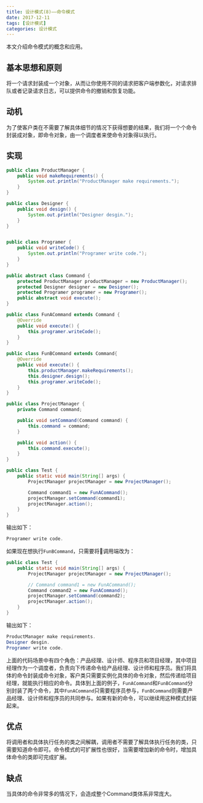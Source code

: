 ```yaml
---
title: 设计模式(8)——命令模式
date: 2017-12-11
tags: [设计模式]
categories: 设计模式
---
```


本文介绍命令模式的概念和应用。

<!--more-->

## 基本思想和原则

将一个请求封装成一个对象，从而让你使用不同的请求把客户端参数化，对请求排队或者记录请求日志，可以提供命令的撤销和恢复功能。

## 动机

为了使客户类在不需要了解具体细节的情况下获得想要的结果，我们将一个个命令封装成对象，即命令对象，由一个调度者来使命令对象得以执行。

## 实现

```Java
public class ProductManager {
    public void makeRequirements() {
        System.out.println("ProductManager make requirements.");
    }
}

public class Designer {
    public void design() {
        System.out.println("Designer desgin.");
    }
}


public class Programer {
    public void writeCode() {
        System.out.println("Programer write code.");
    }
}

public abstract class Command {
    protected ProductManager productManager = new ProductManager();
    protected Designer designer = new Designer();
    protected Programer programer = new Programer();
    public abstract void execute();
}

public class FunACommand extends Command {
    @Override
    public void execute() {
        this.programer.writeCode();
    }
}

public class FunBCommand extends Command{
    @Override
    public void execute() {
        this.productManager.makeRequirements();
        this.designer.design();
        this.programer.writeCode();
    }
}

public class ProjectManager {
    private Command command;

    public void setCommand(Command command) {
        this.command = command;
    }

    public void action() {
        this.command.execute();
    }
}

public class Test {
    public static void main(String[] args) {
        ProjectManager projectManager = new ProjectManager();

        Command command1 = new FunACommand();
        projectManager.setCommand(command1);
        projectManager.action();
    }
}
```

输出如下：

```Java
Programer write code.
```

如果现在想执行`FunBCommand`，只需要将调用端改为：

```Java
public class Test {
    public static void main(String[] args) {
        ProjectManager projectManager = new ProjectManager();

        // Command command1 = new FunACommand();
        Command command2 = new FunACommand();
        projectManager.setCommand(command2);
        projectManager.action();
    }
}
```

输出如下：

```Java
ProductManager make requirements.
Designer desgin.
Programer write code.
```

上面的代码场景中有四个角色：产品经理、设计师、程序员和项目经理，其中项目经理作为一个调度者，负责向下传递命令给产品经理、设计师和程序员。我们将具体的命令封装成命令对象，客户类只需要实例化具体的命令对象，然后传递给项目经理，就能执行相应的命令。具体到上面的例子，`FunACommand`和`FunBCommand`分别封装了两个命令，其中`FunACommand`只需要程序员参与，`FunBCommand`则需要产品经理、设计师和程序员的共同参与。如果有新的命令，可以继续用这种模式封装起来。

## 优点

将调用者和具体执行任务的类之间解耦，调用者不需要了解具体执行任务的类，只需要知道命令即可。命令模式的可扩展性也很好，当需要增加新的命令时，增加具体命令的类即可完成扩展。

## 缺点

当具体的命令非常多的情况下，会造成整个Command类体系非常庞大。